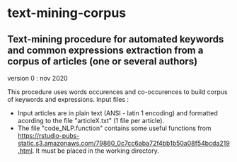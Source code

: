 # text-mining-corpus
Text-mining procedure for automated keywords and common expressions extraction from a corpus of articles (one or several authors)
--------------------------------------------------------------------------------------------------------------------------------
version 0 : nov 2020

This procedure uses words occurences and co-occurences to build corpus of keywords and expressions.
Input files :
- Input articles are in plain text (ANSI - latin 1 encoding) and formatted acording to the file "articleX.txt" (1 file per article).
- The file "code_NLP.function" contains some useful functions from https://rstudio-pubs-static.s3.amazonaws.com/79860_0c7cc6aba72f4bb1b50a08f54bcda219.html. It must be placed in the working directory.
